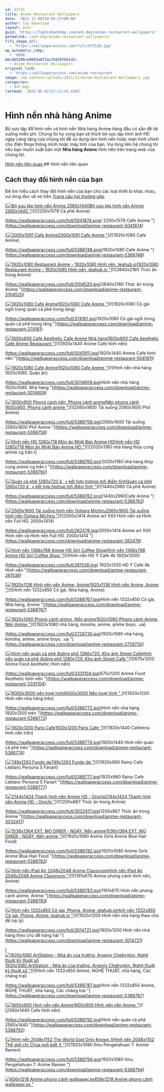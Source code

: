 ```yaml
---
id: 33731
title: Anime Restaurant Wallpapers
date: '2021-11-08T20:09:27+00:00'
author: Top Download
layout: post
guid: 'https://Tophinhanhdep.com/anh-dep/anime-restaurant-wallpapers/'
permalink: /anh-dep/anime-restaurant-wallpapers/
fifu_image_url:
  - 'https://wallpaperaccess.com/full/972510.jpg'
wp_automatic_camp:
  - '8098'
b6cdb5200ce9693a8f2ac2583bfb61d2:
  - Anime Restaurant Wallpapers
original_link:
  - 'https://wallpaperaccess.com/anime-restaurant'
image: /wp-content/uploads/2021/11/Anime-Restaurant-Wallpapers.jpg
categories:
  - Ảnh Đẹp
lastmod: '2025-05-01T21:11:43.420Z'
---
```

# Hình nền nhà hàng Anime

Bộ sưu tập 49 hình nền và hình nền Nhà hàng Anime hàng đầu có sẵn để tải xuống miễn phí. Chúng tôi hy vọng bạn sẽ thích bộ sưu tập hình ảnh HD ngày càng tăng của chúng tôi để sử dụng làm hình nền hoặc màn hình chính cho điện thoại thông minh hoặc máy tính của bạn. Vui lòng liên hệ chúng tôi nếu bạn muốn xuất bản một **Nhà hàng Anime** hình nền trên trang web của chúng tôi.

[Hình nền liên quan ](#related) ## Hình nền liên quan

## Cách thay đổi hình nền của bạn

Để tìm hiểu cách thay đổi hình nền của bạn cho các loại thiết bị khác nhau, vui lòng đọc về nó trên [Trang câu hỏi thường gặp](https://tophinhanhdep.com/faq/).

  
[[![Bộ sưu tập hình nền Anime 2560x1440](https://wallpaperaccess.com/full/972510.jpg)Bộ sưu tập hình nền Anime 2560x1440 "](https://wallpaperaccess.com/download/anime-restaurant-972510)](![2250x1579 Cà phê Anime)

(https://wallpaperaccess.com/full/5041874.png) 2250x1579 Cafe Anime "](https://wallpaperaccess.com/download/anime-restaurant-5041874)

[[![2000x1091 Cafe Anime](https://wallpaperaccess.com/full/5388747.jpg)2000x1091 Cafe Anime "](https://wallpaperaccess.com/download/anime-restaurant-5388747)](![1920x1080 Cafe Anime)

(https://wallpaperaccess.com/full/5388748.png)1920x1080 Cafe Anime "](https://wallpaperaccess.com/download/anime-restaurant-5388748)

[[![1920x1080 Restaurant Anime - 1920x1080 Hình nền .teahub.io](https://wallpaperaccess.com/full/5388749.jpg)1920x1080 Restaurant Anime - 1920x1080 Hình nền .teahub.io "](https://wallpaperaccess.com/download/anime-restaurant-5388749)](![3840x2160 Thức ăn trong Anime)

(https://wallpaperaccess.com/full/3104520.jpg)3840x2160 Thức ăn trong Anime "](https://wallpaperaccess.com/download/anime-restaurant-3104520)

[[![1920x1080 Cafe Anime](https://wallpaperaccess.com/full/5041903.png)1920x1080 Cafe Anime "](https://wallpaperaccess.com/download/anime-restaurant-5041903)](![1920x1080 Cô gái ngồi trong quán cà phê trong làng)

(https://wallpaperaccess.com/full/374161.jpg)1920x1080 Cô gái ngồi trong quán cà phê trong làng "](https://wallpaperaccess.com/download/anime-restaurant-374161)

[[![1600x900 Cafe Aesthetic Cafe Anime Nhà hàng](https://wallpaperaccess.com/full/5388753.jpg)1600x900 Cafe Aesthetic Cafe Anime Restaurant "](https://wallpaperaccess.com/download/anime-restaurant-5388753)](![1920x1440 Anime Cafe hình nền)

(https://wallpaperaccess.com/full/5041911.jpg)1920x1440 Anime Cafe hình nền "](https://wallpaperaccess.com/download/anime-restaurant-5041911)

[[![1920x1080 Cafe Anime](https://wallpaperaccess.com/full/5388755.jpg)1920x1080 Cafe Anime "](https://wallpaperaccess.com/download/anime-restaurant-5388755)](![Hình nền nhà hàng 1920x1080.  Quán ăn)

(https://wallpaperaccess.com/full/3014609.jpg)Hình nền nhà hàng 1920x1080. Nhà hàng "](https://wallpaperaccess.com/download/anime-restaurant-3014609)

[[![1600x900 Phong cảnh nền, Phong cảnh anime](https://wallpaperaccess.com/full/5388756.jpg)Nền phong cảnh 1600x900, Phong cảnh anime "](https://wallpaperaccess.com/download/anime-restaurant-5388756)](![2560x1600 Tải xuống 2560x1600 Phố Anime)

(https://wallpaperaccess.com/full/5388758.jpg)2560x1600 Tải xuống 2560x1600 Phố Anime "](https://wallpaperaccess.com/download/anime-restaurant-5388758)

[[![Hình nền HD 1280x718 Món ăn Nhật Bản Anime HD](https://wallpaperaccess.com/full/5388759.jpg)Hình nền HD 1280x718 Món ăn Nhật Bản Anime HD "](https://wallpaperaccess.com/download/anime-restaurant-5388759)](![2020x1180 nhà hàng thủy cung anime cg trần t)

(https://wallpaperaccess.com/full/5388760.jpg)2020x1180 nhà hàng thủy cung anime cg trần t "](https://wallpaperaccess.com/download/anime-restaurant-5388760)

[[![Quán cà phê 1280x720 â˜ • kết hợp hiphop lofi điềm tĩnh](https://wallpaperaccess.com/full/4662937.jpg)Quán cà phê 1280x720 â˜ • kết hợp hiphop lofi điềm tĩnh "](https://wallpaperaccess.com/download/anime-restaurant-4662937)](![1440x2960 ​​Cà phê Anime)

(https://wallpaperaccess.com/full/5388762.png)1440x2960 ​​Cafe Anime "](https://wallpaperaccess.com/download/anime-restaurant-5388762)

[[![2560x1600 Tải xuống hình nền Oohara Michiru](https://wallpaperaccess.com/full/5388764.jpg)2560x1600 Tải xuống hình nền Oohara Michiru "](https://wallpaperaccess.com/download/anime-restaurant-5388764)](![2000x1414 Anime art XXII Hình nền và Hình nền Full HD.  2000x1414)

(https://wallpaperaccess.com/full/262476.jpg)2000x1414 Anime art XXII Hình nền và Hình nền Full HD. 2000x1414 "](https://wallpaperaccess.com/download/anime-restaurant-262476)

[[![Hình nền 1366x768 Anime HD Girl Coffee Shop](https://wallpaperaccess.com/full/3525135.jpg)Hình nền 1366x768 Anime HD Girl Coffee Shop "](https://wallpaperaccess.com/download/anime-restaurant-3525135)](![Hình nền HD Ý Cafe 4k 1920x1200)

(https://wallpaperaccess.com/full/261538.jpg) 1920x1200 HD Ý Cafe 4k Hình nền "](https://wallpaperaccess.com/download/anime-restaurant-261538)

[[![1920x1136 Hình nền nền Anime, Anime](https://wallpaperaccess.com/full/5388766.png)1920x1136 Hình nền Anime, Anime "](https://wallpaperaccess.com/download/anime-restaurant-5388766)](![Hình nền 1332x850 Cô gái, Nhà hàng, Anime)

(https://wallpaperaccess.com/full/5388767.jpg)Hình nền 1332x850 Cô gái, Nhà hàng, Anime "](https://wallpaperaccess.com/download/anime-restaurant-5388767)

[[![1920x1080 Phong cảnh anime, Nền anime](https://wallpaperaccess.com/full/5388768.jpg)1920x1080 Phong cảnh Anime, Nền Anime "](https://wallpaperaccess.com/download/anime-restaurant-5388768)](![1920x1080 nhà hàng, konoha, anime, anime boys.  .ua)

(https://wallpaperaccess.com/full/2728730.jpg)1920x1080 nhà hàng, konoha, anime, anime boys. .ua "](https://wallpaperaccess.com/download/anime-restaurant-2728730)

[[![Hình nền quán cà phê đường phố 1280x720.  Kho ảnh Street Cafe](https://wallpaperaccess.com/full/374020.jpg)Hình nền quán cà phê đường phố 1280x720. Kho ảnh Street Cafe "](https://wallpaperaccess.com/download/anime-restaurant-374020)](![675x1200 Anime Food Aesthetic Hình nền)

(https://wallpaperaccess.com/full/3331104.jpg)675x1200 Anime Food Aesthetic hình nền "](https://wallpaperaccess.com/download/anime-restaurant-3331104)

[[![6000x3000 nền hoạt hình](https://wallpaperaccess.com/full/5388771.jpg)6000x3000 Nền hoạt hình " ](https://wallpaperaccess.com/download/anime-restaurant-5388771)](![1920x1200 Hình nền nhà hàng trên)

(https://wallpaperaccess.com/full/5388772.jpg)Hình nền nhà hàng 1920x1200 trên "](https://wallpaperaccess.com/download/anime-restaurant-5388772)

[[![1920x1200 Paris Cafe](https://wallpaperaccess.com/full/1793655.jpg)1920x1200 Paris Cafe "](https://wallpaperaccess.com/download/anime-restaurant-1793655)](![1920x1440 Cafeteria hình nền trên)

(https://wallpaperaccess.com/full/5388774.jpg)1920x1440 Hình nền quán cà phê trên "](https://wallpaperaccess.com/download/anime-restaurant-5388774)

[[![749x1293 Fundo de](https://wallpaperaccess.com/full/3353933.jpg)749x1293 Fundo de "](https://wallpaperaccess.com/download/anime-restaurant-3353933)](![1920x960 Rainy Cafe Leblanc Persona 5 Fanart)

(https://wallpaperaccess.com/full/5388777.jpg)1920x960 Rainy Cafe Leblanc Persona 5 Fanart "](https://wallpaperaccess.com/download/anime-restaurant-5388777)

[[![2144x1424 Thanh hình nền Anime HD - Orochi](https://wallpaperaccess.com/full/5388778.jpg)2144x1424 Thanh hình nền Anime HD - Orochi "](https://wallpaperaccess.com/download/anime-restaurant-5388778)](![1200x867 Thức ăn trong Anime)

(https://wallpaperaccess.com/full/3032417.jpg)1200x867 Thức ăn trong Anime "](https://wallpaperaccess.com/download/anime-restaurant-3032417)

[[![1536x1364 EXT.  MG DINER - NGÀY.  Nền anime](https://wallpaperaccess.com/full/4996546.jpg)1536x1364 EXT. MG DINER - NGÀY. Nền anime "](https://wallpaperaccess.com/download/anime-restaurant-4996546)](![1920x1080 Anime Girls Anime Blue Hair Food)

(https://wallpaperaccess.com/full/5388782.jpg)1920x1080 Anime Girls Anime Blue Hair Food "](https://wallpaperaccess.com/download/anime-restaurant-5388782)

[[![Hình nền iPad Air 2048x2048 Anime Classroom](https://wallpaperaccess.com/full/3480781.jpg)Hình nền iPad Air 2048x2048 Anime Classroom "](https://wallpaperaccess.com/download/anime-restaurant-3480781)](![1191x670 Anime phong cảnh hình nền, Anime)

(https://wallpaperaccess.com/full/5388783.jpg)1191x670 Hình nền phong cảnh anime, Anime "](https://wallpaperaccess.com/download/anime-restaurant-5388783)

[[![Hình nền 1332x850 Cô gái, Phòng, Anime .teahub.io](https://wallpaperaccess.com/full/5388785.jpg)Hình nền 1332x850 Cô gái, Phòng, Anime .teahub.io "](https://wallpaperaccess.com/download/anime-restaurant-5388785)](![1920x1200 Hình nền nhà hàng theo chủ đề hải lý)

(https://wallpaperaccess.com/full/3014721.jpg)1920x1200 Hình nền nhà hàng theo chủ đề hàng hải "](https://wallpaperaccess.com/download/anime-restaurant-3014721)

[[![1920x1080 ArtStation - Nhà ăn của trường, Arseniy Chebynkin.  Nghệ thuật kỹ thuật số](https://wallpaperaccess.com/full/859076.jpg)1920x1080 ArtStation - Nhà ăn của trường, Arseniy Chebynkin. Nghệ thuật kỹ thuật số "](https://wallpaperaccess.com/download/anime-restaurant-859076)](![Hình nền 1332x850 Anime, NGHỆ THUẬT, nhà hàng, Các chàng trai)

(https://wallpaperaccess.com/full/5388787.jpg)Hình nền 1332x850 Anime, NGHỆ THUẬT, nhà hàng, Các chàng trai "](https://wallpaperaccess.com/download/anime-restaurant-5388787)

[[![1600x900 Hình nền nền Anime](https://wallpaperaccess.com/full/5388789.jpg)1600x900 Hình nền nền Anime "](https://wallpaperaccess.com/download/anime-restaurant-5388789)](![2560x1440 Cafe hình nền)

(https://wallpaperaccess.com/full/5388792.jpg)Hình nền quán cà phê 2560x1440 "](https://wallpaperaccess.com/download/anime-restaurant-5388792)

[[![Hình nền 2048x1152 The World God Only Knows X](https://wallpaperaccess.com/full/5388793.jpg)Hình nền 2048x1152 Thế giới chỉ Chúa mới biết X "](https://wallpaperaccess.com/download/anime-restaurant-5388793)](![1920x1080 Ilmu Pengetahuan 7: Anime Ramen)

(https://wallpaperaccess.com/full/5388794.jpg)1920x1080 Ilmu Pengetahuan 7: Anime Ramen "](https://wallpaperaccess.com/download/anime-restaurant-5388794)

[![656x1218 Anime phong cảnh wallpaper.es](https://wallpaperaccess.com/full/5388795.jpg)656x1218 Anime phong cảnh wallpaper.es "](https://wallpaperaccess.com/download/anime-restaurant-5388795)
